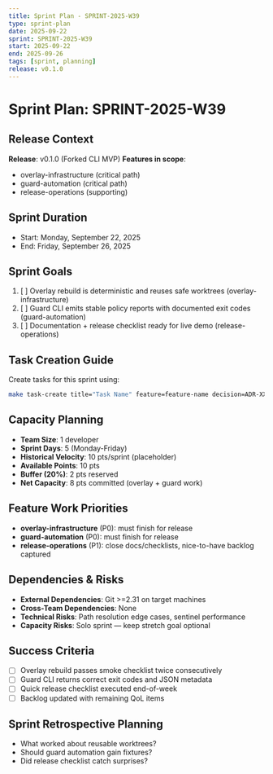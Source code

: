 ```yaml
---
title: Sprint Plan - SPRINT-2025-W39
type: sprint-plan
date: 2025-09-22
sprint: SPRINT-2025-W39
start: 2025-09-22
end: 2025-09-26
tags: [sprint, planning]
release: v0.1.0
---
```


# Sprint Plan: SPRINT-2025-W39

## Release Context
**Release**: v0.1.0 (Forked CLI MVP)
**Features in scope**:
- overlay-infrastructure (critical path)
- guard-automation (critical path)
- release-operations (supporting)

## Sprint Duration
- Start: Monday, September 22, 2025
- End: Friday, September 26, 2025

## Sprint Goals
1. [ ] Overlay rebuild is deterministic and reuses safe worktrees (overlay-infrastructure)
2. [ ] Guard CLI emits stable policy reports with documented exit codes (guard-automation)
3. [ ] Documentation + release checklist ready for live demo (release-operations)

## Task Creation Guide
Create tasks for this sprint using:
```bash
make task-create title="Task Name" feature=feature-name decision=ADR-XXX points=5
```

## Capacity Planning
- **Team Size**: 1 developer
- **Sprint Days**: 5 (Monday-Friday)
- **Historical Velocity**: 10 pts/sprint (placeholder)
- **Available Points**: 10 pts
- **Buffer (20%)**: 2 pts reserved
- **Net Capacity**: 8 pts committed (overlay + guard work)

## Feature Work Priorities
- **overlay-infrastructure** (P0): must finish for release
- **guard-automation** (P0): must finish for release
- **release-operations** (P1): close docs/checklists, nice-to-have backlog captured


## Dependencies & Risks
- **External Dependencies**: Git >=2.31 on target machines
- **Cross-Team Dependencies**: None
- **Technical Risks**: Path resolution edge cases, sentinel performance
- **Capacity Risks**: Solo sprint — keep stretch goal optional

## Success Criteria
- [ ] Overlay rebuild passes smoke checklist twice consecutively
- [ ] Guard CLI returns correct exit codes and JSON metadata
- [ ] Quick release checklist executed end-of-week
- [ ] Backlog updated with remaining QoL items

## Sprint Retrospective Planning
- What worked about reusable worktrees?
- Should guard automation gain fixtures?
- Did release checklist catch surprises?
